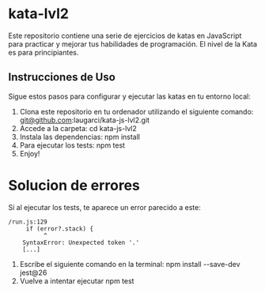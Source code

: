 # kata-lvl2

Este repositorio contiene una serie de ejercicios de katas en JavaScript para practicar y mejorar tus habilidades de programación. El nivel de la Kata es para principiantes.

## Instrucciones de Uso

Sigue estos pasos para configurar y ejecutar las katas en tu entorno local:

1. Clona este repositorio en tu ordenador utilizando el siguiente comando: git@github.com:laugarci/kata-js-lvl2.git
2. Accede a la carpeta: cd kata-js-lvl2
3. Instala las dependencias: npm install
4. Para ejecutar los tests: npm test
5. Enjoy!

# Solucion de errores

Si al ejecutar los tests, te aparece un error parecido a este:

    /run.js:129
         if (error?.stack) {
              ^
        SyntaxError: Unexpected token '.'
        [...]
1. Escribe el siguiente comando en la terminal: npm install --save-dev jest@26
2. Vuelve a intentar ejecutar npm test
